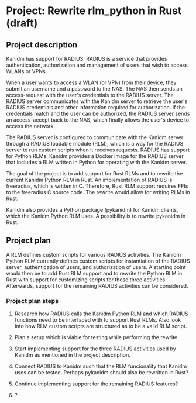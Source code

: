 # Project: Rewrite rlm_python in Rust (draft)

## Project description
Kanidm has support for RADIUS. RADIUS is a service that provides authentication, authorization and management of users that wish to access WLANs or VPNs.

When a user wants to access a WLAN (or VPN) from their device, they submit an username and a password to the NAS. The NAS then sends an access-request with the user's credentials to the RADIUS server. The RADIUS server communicates with the Kanidm server to retrieve the user's RADIUS credentials and other information required for authorization. If the credentials match and the user can be authorized, the RADIUS server sends an access-accept back to the NAS, which finally allows the user's device to access the network.

The RADIUS server is configured to communicate with the Kanidm server through a RADIUS loadable module (RLM), which is a way for the RADIUS server to run custom scripts when it receives requests. RADIUS has support for Python RLMs. Kanidm provides a Docker image for the RADIUS server that includes a RLM written in Python for operating with the Kanidm server.

The goal of the project is to add support for Rust RLMs and to rewrite the current Kanidm Python RLM in Rust. An implementation of RADIUS is freeradius, which is written in C. Therefore, Rust RLM support requires FFIs to the freeradius C source code. The rewrite would allow for writing RLMs in Rust.

Kanidm also provides a Python package (pykanidm) for Kanidm clients, which the Kanidm Python RLM uses. A possibility is to rewrite pykanidm in Rust.

## Project plan
A RLM defines custom scripts for various RADIUS activities. The Kanidm Python RLM currently defines custom scripts for instantiation of the RADIUS server, authentication of users, and authorization of users. A starting point would then be to add Rust RLM support and to rewrite the Python RLM in Rust with support for customizing scripts for these three activities. Afterwards, support for the remaining RADIUS activities can be considered.

### Project plan steps
1. Research how RADIUS calls the Kanidm Python RLM and which RADIUS functions need to be interfaced with to support Rust RLMs. Also look into how RLM custom scripts are structured as to be a valid RLM script.

2. Plan a setup which is viable for testing while performing the rewrite.

3. Start implementing support for the three RADIUS activities used by Kanidm as mentioned in the project description.

4. Connect RADIUS to Kanidm such that the RLM funcionality that Kanidm uses can be tested. Perhaps pykanidm should also be rewritten in Rust?

5. Continue implementing support for the remaining RADIUS features?

6. ?